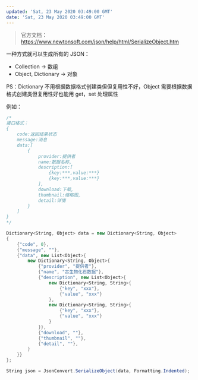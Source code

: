 ```yaml
---
updated: 'Sat, 23 May 2020 03:49:00 GMT'
date: 'Sat, 23 May 2020 03:49:00 GMT'
---
```


> 官方文档：<https://www.newtonsoft.com/json/help/html/SerializeObject.htm>

一种方式就可以生成所有的 JSON：

-   Collection -> 数组
-   Object, Dictionary -> 对象

PS：Dictionary 不用根据数据格式创建类但但复用性不好，Object 需要根据数据格式创建类但复用性好也能用 get，set 处理属性

例如：

```c#
/*
接口格式：
{
    code:返回结果状态
    message:消息
    data:[
        {
            provider:提供者
            name:数据名称,
            description:[
                {key:***,value:***}
                {key:***,value:***}
            ],
            download:下载,
            thumbnail:缩略图,
            detail:详情
        }
    ]
}
*/

Dictionary<String, Object> data = new Dictionary<String, Object>
{
    {"code", 0},
    {"message", ""},
    {"data", new List<Object>{
        new Dictionary<String, Object>{
            {"provider", "提供者"},
            {"name", "古生物化石数据"},
            {"description", new List<Object>{
                new Dictionary<String, String>{
                    {"key", "xxx"},
                    {"value", "xxx"}
                },
                new Dictionary<String, String>{
                    {"key", "xxx"},
                    {"value", "xxx"}
                }
            }},
            {"download", ""},
            {"thumbnail", ""},
            {"detail", ""},
        }
    }}
};

String json = JsonConvert.SerializeObject(data, Formatting.Indented);
```
